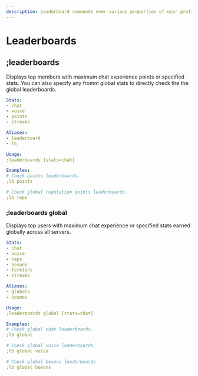 ```yaml
---
description: Leaderboard commands over various properties of user profile.
---
```


# Leaderboards

## ;leaderboards

Displays top members with maximum chat experience points or specified stats. You can also specify any fromm global stats to directly check the the global leaderboards.

```yaml
Stats:
- chat
- voice
- points
- streaks

Aliases:
- leaderboard
- lb

Usage:
;leaderboards [stats=chat]

Examples:
# Check points leaderboards.
;lb points

# Check global reputation points leaderboards.
;lb reps
```

### ;leaderboards global

Displays top users with maximum chat experience or specified stats earned globally across all servers.

```yaml
Stats:
- chat
- voice
- reps
- bosons
- fermions
- streaks

Aliases:
- globals
- cosmos

Usage:
;leaderboards global [stats=chat]

Examples:
# Check global chat leaderboards.
;lb global

# Check global voice leaderboards.
;lb global voice

# Check global bosons leaderboards.
;lb global bosons
```

